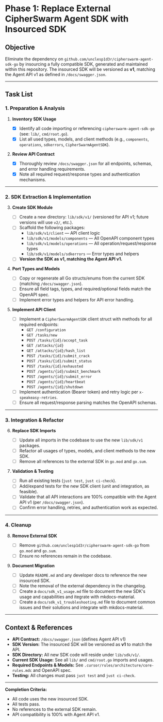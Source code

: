 # Phase 1: Replace External CipherSwarm Agent SDK with Insourced SDK

## Objective

Eliminate the dependency on `github.com/unclesp1d3r/cipherswarm-agent-sdk-go` by insourcing a fully compatible SDK, generated and maintained within this repository. The insourced SDK will be versioned as **v1**, matching the Agent API v1 as defined in `/docs/swagger.json`.

---

## Task List

### 1. Preparation & Analysis

1. **Inventory SDK Usage**

    - [x] Identify all code importing or referencing `cipherswarm-agent-sdk-go` (see: `lib/`, `cmd/root.go`).
    - [x] List all used types, models, and client methods (e.g., `components`, `operations`, `sdkerrors`, `CipherSwarmAgentSDK`).

2. **Review API Contract**
    - [x] Thoroughly review `/docs/swagger.json` for all endpoints, schemas, and error handling requirements.
    - [x] Note all required request/response types and authentication mechanisms.

---

### 2. SDK Extraction & Implementation

3. **Create SDK Module**

    - [ ] Create a new directory: `lib/sdk/v1/` (versioned for API v1; future versions will use `v2/`, etc.).
    - [ ] Scaffold the following packages:
        - `lib/sdk/v1/client` — API client logic
        - `lib/sdk/v1/models/components` — All OpenAPI component types
        - `lib/sdk/v1/models/operations` — All operation/request/response types
        - `lib/sdk/v1/models/sdkerrors` — Error types and helpers
    - [ ] **Version the SDK as v1, matching the Agent API v1.**

4. **Port Types and Models**

    - [ ] Copy or regenerate all Go structs/enums from the current SDK (matching `/docs/swagger.json`).
    - [ ] Ensure all field tags, types, and required/optional fields match the OpenAPI spec.
    - [ ] Implement error types and helpers for API error handling.

5. **Implement API Client**
    - [ ] Implement a `CipherSwarmAgentSDK` client struct with methods for all required endpoints:
        - `GET /configuration`
        - `GET /tasks/new`
        - `POST /tasks/{id}/accept_task`
        - `GET /attacks/{id}`
        - `GET /attacks/{id}/hash_list`
        - `POST /tasks/{id}/submit_crack`
        - `POST /tasks/{id}/submit_status`
        - `POST /tasks/{id}/exhausted`
        - `POST /agents/{id}/submit_benchmark`
        - `POST /agents/{id}/submit_error`
        - `POST /agents/{id}/heartbeat`
        - `POST /agents/{id}/shutdown`
    - [ ] Implement authentication (Bearer token) and retry logic per `x-speakeasy-retries`.
    - [ ] Ensure all request/response parsing matches the OpenAPI schemas.

---

### 3. Integration & Refactor

6. **Replace SDK Imports**

    - [ ] Update all imports in the codebase to use the new `lib/sdk/v1` packages.
    - [ ] Refactor all usages of types, models, and client methods to the new SDK.
    - [ ] Remove all references to the external SDK in `go.mod` and `go.sum`.

7. **Validation & Testing**
    - [ ] Run all existing tests (`just test`, `just ci-check`).
    - [ ] Add/expand tests for the new SDK client (unit and integration, as feasible).
    - [ ] Validate that all API interactions are 100% compatible with the Agent API v1 (per `/docs/swagger.json`).
    - [ ] Confirm error handling, retries, and authentication work as expected.

---

### 4. Cleanup

8. **Remove External SDK**

    - [ ] Remove `github.com/unclesp1d3r/cipherswarm-agent-sdk-go` from `go.mod` and `go.sum`.
    - [ ] Ensure no references remain in the codebase.

9. **Document Migration**
    - [ ] Update `README.md` and any developer docs to reference the new insourced SDK.
    - [ ] Note the removal of the external dependency in the changelog.
    - [ ] Create a `docs/sdk_v1_usage.md` file to document the new SDK's usage and capabilities and itegrate with mkdocs-material.
    - [ ] Create a `docs/sdk_v1_troubleshooting.md` file to document common issues and their solutions and integrate with mkdocs-material.

---

## Context & References

-   **API Contract:** `/docs/swagger.json` (defines Agent API v1)
-   **SDK Version:** The insourced SDK will be versioned as **v1** to match the API.
-   **SDK Directory:** All new SDK code will reside under `lib/sdk/v1/`.
-   **Current SDK Usage:** See all `lib/` and `cmd/root.go` imports and usages.
-   **Required Endpoints & Models:** See `.cursor/rules/architecture/core-rules.mdc` and OpenAPI spec.
-   **Testing:** All changes must pass `just test` and `just ci-check`.

---

**Completion Criteria:**

-   All code uses the new insourced SDK.
-   All tests pass.
-   No references to the external SDK remain.
-   API compatibility is 100% with Agent API v1.
